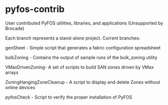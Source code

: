 # pyfos-contrib
User contributed PyFOS utilities, libraries, and applications (Unsupported by Brocade)

Each branch represents a stand-alone project.  Current branches:

genSheet - Simple script that generates a fabric configuration spreadsheet

bulkZoning - Contains the output of sample runs of the bulk_zoning utility

VMaxDrivenZoning- A set of scripts to build SAN zones driven by VMax arrays

ZoningHangingZoneCleanup - A script to display and delete Zones without online devices

pyfosCheck - Script to verify the proper installation of PyFOS

